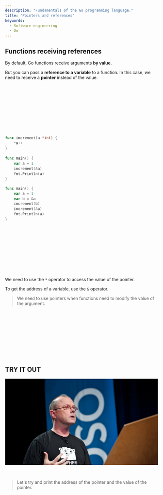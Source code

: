 ```yaml
---
description: "Fundamentals of the Go programming language."
title: "Pointers and references"
keywords:
  - Software engineering
  - Go
---
```


## Functions receiving references

By default, Go functions receive arguments **by value**.

But you can pass a **reference to a variable** to a function. In this case, we need to receive a **pointer** instead of the value.

</br>
</br>
</br>
</br>
</br>
</br>
</br>
</br>
</br>

```go
func increment(a *int) {
    *a++
}

func main() {
    var a = 1
    increment(&a)
    fmt.Println(a)
}
```

```go
func main() {
    var a = 1
    var b = &a
    increment(b)
    increment(&a)
    fmt.Println(a)
}
```

</br>
</br>
</br>
</br>
</br>
</br>
</br>
</br>
</br>

We need to use the `*` operator to access the value of the pointer.

To get the address of a variable, use the `&` operator.

> We need to use pointers when functions need to modify the value of the argument.

</br>
</br>
</br>
</br>
</br>
</br>
</br>
</br>
</br>

## TRY IT OUT

![Rob Pike](../../images/rob-pike.png)

</br>

> Let's try and print the address of the pointer and the value of the pointer.

</br>
</br>
